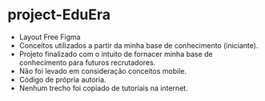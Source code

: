 # project-EduEra
- Layout Free Figma
- Conceitos utilizados a partir da minha base de conhecimento (iniciante).
- Projeto finalizado com o intuito de fornacer minha base de conhecimento para futuros recrutadores.
- Não foi levado em consideração conceitos mobile.
- Código de própria autoria.
- Nenhum trecho foi copiado de tutoriais na internet.
